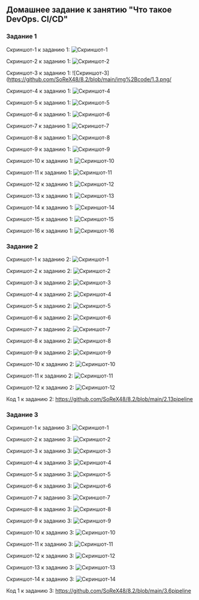 ## Домашнее задание к занятию "Что такое DevOps. CI/CD"

### Задание 1


Скриншот-1 к заданию 1:
![Скриншот-1](https://github.com/SoReX48/8.2/blob/main/img%2Bcode/1.1.png)

Скриншот-2 к заданию 1:
![Скриншот-2](https://github.com/SoReX48/8.2/blob/main/img%2Bcode/1.2.png)

Скриншот-3 к заданию 1:
![Скриншот-3](https://github.com/SoReX48/8.2/blob/main/img%2Bcode/1.3.png/

Скриншот-4 к заданию 1:
![Скриншот-4](https://github.com/SoReX48/8.2/blob/main/img%2Bcode/1.4.png)

Скриншот-5 к заданию 1:
![Скриншот-5](https://github.com/SoReX48/8.2/blob/main/img%2Bcode/1.5.png)

Скриншот-6 к заданию 1:
![Скриншот-6](https://github.com/SoReX48/8.2/blob/main/img%2Bcode/1.6.png)

Скриншот-7 к заданию 1:
![Скриншот-7](https://github.com/SoReX48/8.2/blob/main/img%2Bcode/1.7.png)

Скриншот-8 к заданию 1:
![Скриншот-8](https://github.com/SoReX48/8.2/blob/main/img%2Bcode/1.8.png)

Скриншот-9 к заданию 1:
![Скриншот-9](https://github.com/SoReX48/8.2/blob/main/img%2Bcode/1.9jenkins.png)

Скриншот-10 к заданию 1:
![Скриншот-10](https://github.com/SoReX48/8.2/blob/main/img%2Bcode/1.10jenkins.png)

Скриншот-11 к заданию 1:
![Скриншот-11](https://github.com/SoReX48/8.2/blob/main/img%2Bcode/1.11jenkins.png)

Скриншот-12 к заданию 1:
![Скриншот-12](https://github.com/SoReX48/8.2/blob/main/img%2Bcode/1.12jenkins.png)

Скриншот-13 к заданию 1:
![Скриншот-13](https://github.com/SoReX48/8.2/blob/main/img%2Bcode/1.13nexus.png)

Скриншот-14 к заданию 1:
![Скриншот-14](https://github.com/SoReX48/8.2/blob/main/img%2Bcode/1.14nexus.png)

Скриншот-15 к заданию 1:
![Скриншот-15](https://github.com/SoReX48/8.2/blob/main/img%2Bcode/1.15docker.png)

Скриншот-16 к заданию 1:
![Скриншот-16](https://github.com/SoReX48/8.2/blob/main/img%2Bcode/1.16github.png)


### Задание 2

Скриншот-1 к заданию 2:
![Скриншот-1](https://github.com/SoReX48/8.2/blob/main/img%2Bcode/2.1pipeline-syntax.png)

Скриншот-2 к заданию 2:
![Скриншот-2](https://github.com/SoReX48/8.2/blob/main/img%2Bcode/2.2pipeline-syntax.png)

Скриншот-3 к заданию 2:
![Скриншот-3](https://github.com/SoReX48/8.2/blob/main/img%2Bcode/2.3stat.png)

Скриншот-4 к заданию 2:
![Скриншот-4](https://github.com/SoReX48/8.2/blob/main/img%2Bcode/2.4nexus.png)

Скриншот-5 к заданию 2:
![Скриншот-5](https://github.com/SoReX48/8.2/blob/main/img%2Bcode/2.5console.png)

Скриншот-6 к заданию 2:
![Скриншот-6](https://github.com/SoReX48/8.2/blob/main/img%2Bcode/2.6console.png)

Скриншот-7 к заданию 2:
![Скриншот-7](https://github.com/SoReX48/8.2/blob/main/img%2Bcode/2.7console.png)

Скриншот-8 к заданию 2:
![Скриншот-8](https://github.com/SoReX48/8.2/blob/main/img%2Bcode/2.8console.png)

Скриншот-9 к заданию 2:
![Скриншот-9](https://github.com/SoReX48/8.2/blob/main/img%2Bcode/2.9console.png)

Скриншот-10 к заданию 2:
![Скриншот-10](https://github.com/SoReX48/8.2/blob/main/img%2Bcode/2.10console.png)

Скриншот-11 к заданию 2:
![Скриншот-11](https://github.com/SoReX48/8.2/blob/main/img%2Bcode/2.11configure.png)

Скриншот-12 к заданию 2:
![Скриншот-12](https://github.com/SoReX48/8.2/blob/main/img%2Bcode/2.12configure.png)

Код 1 к заданию 2:
https://github.com/SoReX48/8.2/blob/main/2.13pipeline


### Задание 3


Скриншот-1 к заданию 3:
![Скриншот-1](https://github.com/SoReX48/8.2/blob/main/img%2Bcode/3.1.png)

Скриншот-2 к заданию 3:
![Скриншот-2](https://github.com/SoReX48/8.2/blob/main/img%2Bcode/3.2.png)

Скриншот-3 к заданию 3:
![Скриншот-3](https://github.com/SoReX48/8.2/blob/main/img%2Bcode/3.3.png)

Скриншот-4 к заданию 3:
![Скриншот-4](https://github.com/SoReX48/8.2/blob/main/img%2Bcode/3.4.png)

Скриншот-5 к заданию 3:
![Скриншот-5](https://github.com/SoReX48/8.2/blob/main/img%2Bcode/3.5.png)

Скриншот-6 к заданию 3:
![Скриншот-6](https://github.com/SoReX48/8.2/blob/main/img%2Bcode/3.6.png)

Скриншот-7 к заданию 3:
![Скриншот-7](https://github.com/SoReX48/8.2/blob/main/img%2Bcode/3.7.png)

Скриншот-8 к заданию 3:
![Скриншот-8](https://github.com/SoReX48/8.2/blob/main/img%2Bcode/3.8.png)

Скриншот-9 к заданию 3:
![Скриншот-9](https://github.com/SoReX48/8.2/blob/main/img%2Bcode/3.9.png)

Скриншот-10 к заданию 3:
![Скриншот-10](https://github.com/SoReX48/8.2/blob/main/img%2Bcode/3.10.png)

Скриншот-11 к заданию 3:
![Скриншот-11](https://github.com/SoReX48/8.2/blob/main/img%2Bcode/3.11.png)

Скриншот-12 к заданию 3:
![Скриншот-12](https://github.com/SoReX48/8.2/blob/main/img%2Bcode/3.12.png)

Скриншот-13 к заданию 3:
![Скриншот-13](https://github.com/SoReX48/8.2/blob/main/img%2Bcode/3.13.png)

Скриншот-14 к заданию 3:
![Скриншот-14](https://github.com/SoReX48/8.2/img+code/3.14.png)

Код 1 к заданию 3:
https://github.com/SoReX48/8.2/blob/main/3.6pipeline
